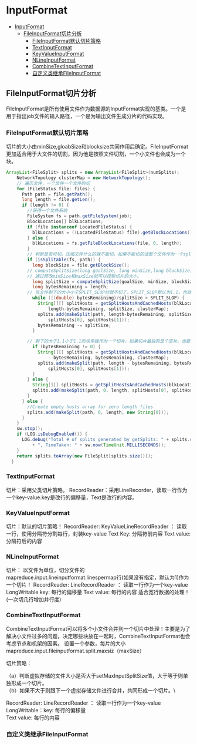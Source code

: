 # InputFormat

- [InputFormat](#inputformat)
  - [FileInputFormat切片分析](#fileinputformat%e5%88%87%e7%89%87%e5%88%86%e6%9e%90)
    - [FileInputFormat默认切片策略](#fileinputformat%e9%bb%98%e8%ae%a4%e5%88%87%e7%89%87%e7%ad%96%e7%95%a5)
    - [TextInputFormat](#textinputformat)
    - [KeyValueInputFormat](#keyvalueinputformat)
    - [NLineInputFormat](#nlineinputformat)
    - [CombineTextInputFormat](#combinetextinputformat)
    - [自定义类继承FileInputFormat](#%e8%87%aa%e5%ae%9a%e4%b9%89%e7%b1%bb%e7%bb%a7%e6%89%bffileinputformat)

## FileInputFormat切片分析

FileInputFormat是所有使用文件作为数据源的InputFormat实现的基类。一个是用于指出job文件的输入路径，一个是为输出文件生成分片的代码实现。

### FileInputFormat默认切片策略

切片的大小由minSize,gloabSize和blocksize共同作用后确定。FileInputFormat更加适合用于大文件的切割，因为他是按照文件切割，一个小文件也会成为一个块。

```java
ArrayList<FileSplit> splits = new ArrayList<FileSplit>(numSplits);
    NetworkTopology clusterMap = new NetworkTopology();
    // 遍历文件，一个文件一个文件的切
    for (FileStatus file: files) {
      Path path = file.getPath();
      long length = file.getLen();
      if (length != 0) {
        //获得一个文件系统
        FileSystem fs = path.getFileSystem(job);
        BlockLocation[] blkLocations;
        if (file instanceof LocatedFileStatus) {
          blkLocations = ((LocatedFileStatus) file).getBlockLocations();
        } else {
          blkLocations = fs.getFileBlockLocations(file, 0, length);
        }
        // 判断是否可切。压缩文件什么的就不能切。如果不能切的话整个文件作为一个split
        if (isSplitable(fs, path)) {
          long blockSize = file.getBlockSize();
        // computeSplitSize(long goalSize, long minSize,long blockSize) {Math.max(minSize, Math.min(goalSize, blockSize))};，
        // 通过修改minSize和maxSize就可以控制切片的大小。
          long splitSize = computeSplitSize(goalSize, minSize, blockSize);
          long bytesRemaining = length;
        // 当文件剩下的大小小于SPLIT_SLOP时就不切了，SPLIT_SLOP默认为1.1，也就是说如果最后块的大小小于splitSize*1.1就不切了。
          while (((double) bytesRemaining)/splitSize > SPLIT_SLOP) {
            String[][] splitHosts = getSplitHostsAndCachedHosts(blkLocations,
                length-bytesRemaining, splitSize, clusterMap);
            splits.add(makeSplit(path, length-bytesRemaining, splitSize,
                splitHosts[0], splitHosts[1]));
            bytesRemaining -= splitSize;
          }

        // 剩下的大于1.1小于1.1的块单独作为一个切片，如果切片最后的是个空片，也要作为一个片。
          if (bytesRemaining != 0) {
            String[][] splitHosts = getSplitHostsAndCachedHosts(blkLocations, length
                - bytesRemaining, bytesRemaining, clusterMap);
            splits.add(makeSplit(path, length - bytesRemaining, bytesRemaining,
                splitHosts[0], splitHosts[1]));
          }
        } else {
          String[][] splitHosts = getSplitHostsAndCachedHosts(blkLocations,0,length,clusterMap);
          splits.add(makeSplit(path, 0, length, splitHosts[0], splitHosts[1]));
        }
      } else {
        //Create empty hosts array for zero length files
        splits.add(makeSplit(path, 0, length, new String[0]));
      }
    }
    sw.stop();
    if (LOG.isDebugEnabled()) {
      LOG.debug("Total # of splits generated by getSplits: " + splits.size()
          + ", TimeTaken: " + sw.now(TimeUnit.MILLISECONDS));
    }
    return splits.toArray(new FileSplit[splits.size()]);
  }
```

### TextInputFormat

切片：采用父类切片策略。
RecordReader：采用LineRecorder，读取一行作为一个key-value.key是改行的偏移量，Text是改行的内容。

### KeyValueInputFormat

切片：默认的切片策略！
RecordReader:  KeyValueLineRecordReader ： 读取一行，使用分隔符分割每行，封装key-value
Text Key: 分隔符前内容
Text value: 分隔符后的内容

### NLineInputFormat

切片： 以文件为单位，切分文件的mapreduce.input.lineinputformat.linespermap行(如果没有指定，默认为1)作为一个切片！
RecordReader:   LineRecordReader ： 读取一行作为一个key-value
LongWritable key: 每行的偏移量
Text value:  每行的内容
适合宽行数据的处理！(一次切几行增加并行度)

### CombineTextInputFormat

CombineTextInputFormat可以将多个小文件合并到一个切片中处理！主要是为了解决小文件过多的问题，决定哪些块放在一起时，CombineTextInputFormat也会考虑节点和机架的因素。
设置一个参数，每片的大小mapreduce.input.fileinputformat.split.maxsiz（maxSize）

切片策略：

（a）判断虚拟存储的文件大小是否大于setMaxInputSplitSize值，大于等于则单独形成一个切片。\
（b）如果不大于则跟下一个虚拟存储文件进行合并，共同形成一个切片。\

RecordReader:  LineRecordReader ： 读取一行作为一个key-value\
LongWritable：key: 每行的偏移量\
Text value:  每行的内容

### 自定义类继承FileInputFormat
